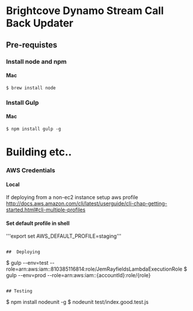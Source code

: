 # Brightcove Dynamo Stream Call Back Updater

## Pre-requistes

### Install node and npm
#### Mac
```
$ brew install node
```

### Install Gulp
#### Mac
```
$ npm install gulp -g
```

# Building etc..

### AWS Credentials

#### Local
If deploying from a non-ec2 instance setup aws profile
http://docs.aws.amazon.com/cli/latest/userguide/cli-chap-getting-started.html#cli-multiple-profiles

#### Set default profile in shell
'''export set AWS_DEFAULT_PROFILE=staging'''
```

##  Deploying
```
$ gulp --env=test --role=arn:aws:iam::810385116814:role/JemRayfieldsLambdaExecutionRole
$ gulp --env=prod --role=arn:aws:iam::{accountId}:role/{role}
```

## Testing

```
$ npm install nodeunit -g
$ nodeunit test/index.good.test.js
```
